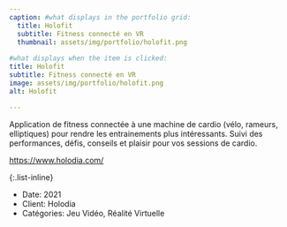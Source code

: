 ```yaml
---
caption: #what displays in the portfolio grid:
  title: Holofit
  subtitle: Fitness connecté en VR
  thumbnail: assets/img/portfolio/holofit.png
  
#what displays when the item is clicked:
title: Holofit
subtitle: Fitness connecté en VR
image: assets/img/portfolio/holofit.png
alt: Holofit

---
```

Application de fitness connectée à une machine de cardio (vélo, rameurs, elliptiques) pour rendre les entrainements plus intéressants.
Suivi des performances, défis, conseils et plaisir pour vos sessions de cardio.

https://www.holodia.com/

{:.list-inline} 
- Date: 2021
- Client: Holodia
- Catégories: Jeu Vidéo, Réalité Virtuelle